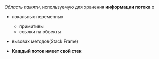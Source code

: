 _Область памяти_, используемую для хранения __информации потока__ о
- локальных переменных
	- примитивы
	- ссылки на объекты 
- вызовах методов(Stack Frame)

- __Каждый поток имеет свой стек__